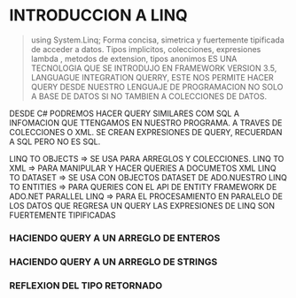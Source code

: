 # INTRODUCCION A LINQ
> using System.Linq;
> Forma concisa, simetrica y fuertemente tipificada de acceder a datos.
> Tipos implicitos, colecciones, expresiones lambda , metodos de extension, tipos anonimos
ES UNA TECNOLOGIA QUE SE INTRODUJO EN FRAMEWORK VERSION 3.5, LANGUAGUE INTEGRATION QUERRY, ESTE NOS PERMITE HACER QUERY DESDE NUESTRO LENGUAJE DE PROGRAMACION NO SOLO A BASE DE DATOS SI NO TAMBIEN A COLECCIONES DE DATOS.

DESDE C# PODREMOS HACER QUERY SIMILARES COM SQL A INFOMACION QUE TTENGAMOS EN NUESTRO PROGRAMA. A TRAVES DE COLECCIONES O XML.
SE CREAN EXPRESIONES DE QUERY, RECUERDAN A SQL PERO NO ES SQL.

LINQ TO OBJECTS => SE USA PARA ARREGLOS Y COLECCIONES.
LINQ TO XML => PARA MANIPULAR Y HACER QUERIES A DOCUMETOS XML
LINQ TO DATASET => SE USA CON OBJECTOS DATASET DE ADO.NUESTRO
LINQ TO  ENTITIES => PARA QUERIES CON EL API DE ENTITY FRAMEWORK DE ADO.NET
PARALLEL LINQ => PARA EL PROCESAMIENTO EN PARALELO DE LOS DATOS QUE REGRESA UN QUERY
LAS EXPRESIONES DE LINQ SON FUERTEMENTE TIPIFICADAS


### HACIENDO QUERY A UN ARREGLO DE ENTEROS
### HACIENDO QUERY A UN ARREGLO DE STRINGS
### REFLEXION DEL TIPO RETORNADO